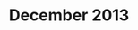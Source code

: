---
layout: newsletter-layout
title: December 2013
description: /newsletters/2013/Newsletter_December_2013
categories: 2013
ide: dec13
bg-url: /img/background5.png
permalink: /publication/newsletter/
---